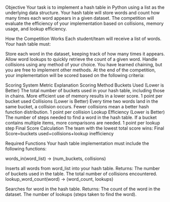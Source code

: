 Objective
Your task is to implement a hash table in Python using a list as the underlying data structure. Your hash table will store words and count how many times each word appears in a given dataset. The competition will evaluate the efficiency of your implementation based on collisions, memory usage, and lookup efficiency.

How the Competition Works
Each student/team will receive a list of words. Your hash table must:

Store each word in the dataset, keeping track of how many times it appears.
Allow word lookups to quickly retrieve the count of a given word.
Handle collisions using any method of your choice.
You have learned chaining, but you are free to implement other methods.
At the end of the competition, your implementation will be scored based on the following criteria:

Scoring System
Metric	Explanation	Scoring Method
Buckets Used (Lower is Better)	The total number of buckets used in your hash table, including those in chains. More efficient use of memory results in a lower score.	1 point per bucket used
Collisions (Lower is Better)	Every time two words land in the same bucket, a collision occurs. Fewer collisions mean a better hash function distribution.	1 point per collision
Lookup Efficiency (Lower is Better)	The number of steps needed to find a word in the hash table. If a bucket contains multiple items, more comparisons are needed.	1 point per lookup step
Final Score Calculation
The team with the lowest total score wins:
Final Score=buckets used+collisions+lookup inefficiency

Required Functions
Your hash table implementation must include the following functions:

words_in(word_list) -> (num_buckets, collisions)

Inserts all words from word_list into your hash table.
Returns:
The number of buckets used in the table.
The total number of collisions encountered.
lookup_word_count(word) -> (word_count, lookups)

Searches for word in the hash table.
Returns:
The count of the word in the dataset.
The number of lookups (steps taken to find the word).
